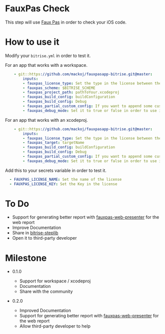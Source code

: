 # FauxPas Check

This step will use [Faux Pas](http://fauxpasapp.com) in order to check your iOS code.

# How to use it

Modify your `bitrise.yml` in order to test it.

For an app that works with a workspace.

```yaml
    - git::https://github.com/mackoj/fauxpasapp-bitrise.git@master:
        inputs:
        - fauxpas_license_type: Set the type in the license between these personal,organization-seat,site and enterprise
        - fauxpas_scheme: $BITRISE_SCHEME
        - fauxpas_project_path: pathToYour.xcodeproj
        - fauxpas_build_config: buildConfiguration
        - fauxpas_build_config: Debug
        - fauxpas_partial_custom_config: If you want to append some custom param to faux pas
        - fauxpas_debug_mode: Set it to true or false in order to use it
```

For an app that works with an xcodeproj.
```yaml
    - git::https://github.com/mackoj/fauxpasapp-bitrise.git@master:
        inputs:
        - fauxpas_license_type: Set the type in the license between these personal,organization-seat,site and enterprise
        - fauxpas_target: targetName
        - fauxpas_build_config: buildConfiguration
        - fauxpas_build_config: Debug
        - fauxpas_partial_custom_config: If you want to append some custom param to faux pas
        - fauxpas_debug_mode: Set it to true or false in order to use it
```

Add this to your secrets variable in order to test it.

```yaml
  - FAUXPAS_LICENSE_NAME: Set the name of the license
  - FAUXPAS_LICENSE_KEY: Set the Key in the license
```

# To Do

- Support for generating better report with [fauxpas-web-presenter](https://github.com/FauxPasApp/fauxpas-web-presenter) for the web report
- Improve Documentation
- Share in [bitrise-steplib](https://github.com/bitrise-io/bitrise-steplib)
- Open it to third-party developer

# Milestone

* 0.1.0

  * Support for workspace / xcodeproj
  * Documentation
  * Share with the community

* 0.2.0

  * Improved Documentation
  * Support for generating better report with [fauxpas-web-presenter](https://github.com/FauxPasApp/fauxpas-web-presenter) for the web report
  * Allow third-party developer to help
